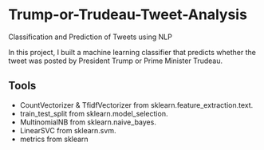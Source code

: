 # Trump-or-Trudeau-Tweet-Analysis
Classification and Prediction of Tweets using NLP

In this project, I built a machine learning classifier that predicts whether the tweet was posted by President Trump or Prime Minister Trudeau. 

## Tools

- CountVectorizer & TfidfVectorizer from sklearn.feature_extraction.text.
- train_test_split from sklearn.model_selection.
- MultinomialNB from sklearn.naive_bayes.
- LinearSVC from sklearn.svm.
- metrics from sklearn
